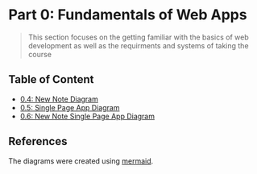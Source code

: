 # Part 0: Fundamentals of Web Apps

> This section focuses on the getting familiar with the basics of web development as well as the requirments and systems of taking the course

## Table of Content

- [0.4: New Note Diagram](./newNoteDiagram.md)
- [0.5: Single Page App Diagram](./spaDiagram.md)
- [0.6: New Note Single Page App Diagram](./newNoteInSpaDiagram.md)

## References

The diagrams were created using [mermaid](https://github.com/mermaid-js/mermaid).
